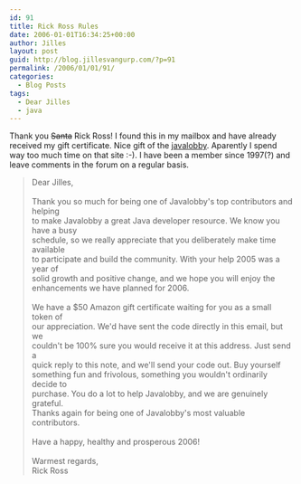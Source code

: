 ```yaml
---
id: 91
title: Rick Ross Rules
date: 2006-01-01T16:34:25+00:00
author: Jilles
layout: post
guid: http://blog.jillesvangurp.com/?p=91
permalink: /2006/01/01/91/
categories:
  - Blog Posts
tags:
  - Dear Jilles
  - java
---
```

Thank you <strike>Santa</strike> Rick Ross! I found this in my mailbox and have already received my gift certificate. Nice gift of the <a href="http://www.javalobby.org">javalobby</a>. Aparently I spend way too much time on that site :-). I have been a member since 1997(?) and leave comments in the forum on a regular basis.<br /><blockquote>Dear Jilles,<br /><br />Thank you so much for being one of Javalobby's top contributors and helping<br />to make Javalobby a great Java developer resource.  We know you have a busy<br />schedule, so we really appreciate that you deliberately make time available<br />to participate and build the community. With your help 2005 was a year of<br />solid growth and positive change, and we hope you will enjoy the<br />enhancements we have planned for 2006.<br /><br />We have a $50 Amazon gift certificate waiting for you as a small token of<br />our appreciation. We'd have sent the code directly in this email, but we<br />couldn't be 100% sure you would receive it at this address. Just send a<br />quick reply to this note, and we'll send your code out. Buy yourself<br />something fun and frivolous, something you wouldn't ordinarily decide to<br />purchase. You do a lot to help Javalobby, and we are genuinely grateful.<br />Thanks again for being one of Javalobby's most valuable contributors.<br /><br />Have a happy, healthy and prosperous 2006!<br /><br />Warmest regards,<br /><span class="sg">Rick Ross</span></blockquote>